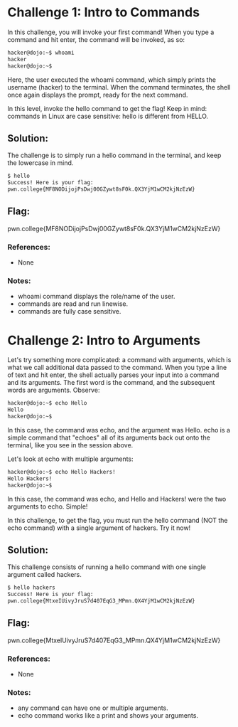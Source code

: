 # Challenge 1: Intro to Commands
In this challenge, you will invoke your first command! When you type a command and hit enter, the command will be invoked, as so:

```sh
hacker@dojo:~$ whoami
hacker
hacker@dojo:~$
```
Here, the user executed the whoami command, which simply prints the username (hacker) to the terminal. When the command terminates, the shell once again displays the prompt, ready for the next command.

In this level, invoke the hello command to get the flag! Keep in mind: commands in Linux are case sensitive: hello is different from HELLO.

## Solution: 
The challenge is to simply run a hello command in the terminal, and keep the lowercase in mind.

```sh
$ hello
Success! Here is your flag:
pwn.college{MF8NODijojPsDwj00GZywt8sF0k.QX3YjM1wCM2kjNzEzW}
```
## Flag:
pwn.college{MF8NODijojPsDwj00GZywt8sF0k.QX3YjM1wCM2kjNzEzW}

### References:
- None

### Notes:
- whoami command displays the role/name of the user.
- commands are read and run linewise.
- commands are fully case sensitive.

# Challenge 2: Intro to Arguments
Let's try something more complicated: a command with arguments, which is what we call additional data passed to the command. When you type a line of text and hit enter, the shell actually parses your input into a command and its arguments. The first word is the command, and the subsequent words are arguments. Observe:

```sh
hacker@dojo:~$ echo Hello
Hello
hacker@dojo:~$
```
In this case, the command was echo, and the argument was Hello. echo is a simple command that "echoes" all of its arguments back out onto the terminal, like you see in the session above.

Let's look at echo with multiple arguments:

```sh
hacker@dojo:~$ echo Hello Hackers!
Hello Hackers!
hacker@dojo:~$
```
In this case, the command was echo, and Hello and Hackers! were the two arguments to echo. Simple!

In this challenge, to get the flag, you must run the hello command (NOT the echo command) with a single argument of hackers. Try it now!

## Solution: 
This challenge consists of running a hello command with one single argument called hackers.

```sh
$ hello hackers
Success! Here is your flag:
pwn.college{MtxeIUivyJruS7d407EqG3_MPmn.QX4YjM1wCM2kjNzEzW}
```

## Flag:
pwn.college{MtxeIUivyJruS7d407EqG3_MPmn.QX4YjM1wCM2kjNzEzW}

### References:
- None

### Notes:
- any command can have one or multiple arguments.
- echo command works like a print and shows your arguments.



